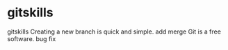 # gitskills
gitskills
Creating a new branch is quick and simple.
add merge
Git is a free software.
bug fix
